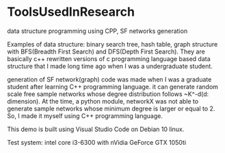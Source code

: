 # ToolsUsedInResearch
data structure programming using CPP, SF networks generation

Examples of data structure: binary search tree, hash table, graph structure with BFS(Breadth First Search) and DFS(Depth First Search). They are basically c++ rewritten versions of c programming language based data structure that I made long time ago when I was a undergraduate student.

generation of SF network(graph) code was made when I was a graduate student after learning C++ programming language. it can generate random scale free sample networks whose degree distribution follows ~K^-d(d: dimension). At the time, a python module, networkX was not able to generate sample networks whose minimum degree is larger or equal to 2. So, I made it myself using C++ programming language.

This demo is built using Visual Studio Code on Debian 10 linux.

Test system: intel core i3-6300 with nVidia GeForce GTX 1050ti
